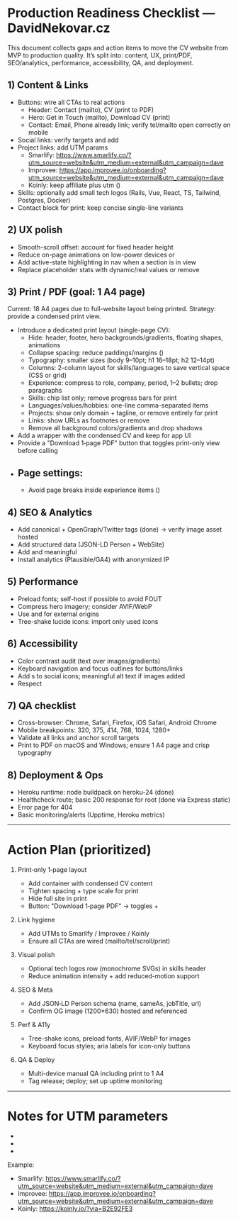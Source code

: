 # Production Readiness Checklist — DavidNekovar.cz

This document collects gaps and action items to move the CV website from MVP to production quality. It’s split into: content, UX, print/PDF, SEO/analytics, performance, accessibility, QA, and deployment.

## 1) Content & Links
- Buttons: wire all CTAs to real actions
  - Header: Contact (mailto), CV (print to PDF)
  - Hero: Get in Touch (mailto), Download CV (print)
  - Contact: Email, Phone already link; verify tel/mailto open correctly on mobile
- Social links: verify targets and add 
- Project links: add UTM params
  - Smarlify: https://www.smarlify.co/?utm_source=website&utm_medium=external&utm_campaign=dave
  - Improvee: https://app.improvee.io/onboarding?utm_source=website&utm_medium=external&utm_campaign=dave
  - Koinly: keep affiliate plus utm ()
- Skills: optionally add small tech logos (Rails, Vue, React, TS, Tailwind, Postgres, Docker)
- Contact block for print: keep concise single-line variants

## 2) UX polish
- Smooth-scroll offset: account for fixed header height
- Reduce on-page animations on low-power devices or 
- Add active-state highlighting in nav when a section is in view
- Replace placeholder stats with dynamic/real values or remove

## 3) Print / PDF (goal: 1 A4 page)
Current: 18 A4 pages due to full-website layout being printed. Strategy: provide a condensed print view.

- Introduce a dedicated print layout (single-page CV):
  - Hide: header, footer, hero backgrounds/gradients, floating shapes, animations
  - Collapse spacing: reduce paddings/margins ()
  - Typography: smaller sizes (body 9–10pt; h1 16–18pt; h2 12–14pt)
  - Columns: 2-column layout for skills/languages to save vertical space (CSS  or grid)
  - Experience: compress to role, company, period, 1–2 bullets; drop paragraphs
  - Skills: chip list only; remove progress bars for print
  - Languages/values/hobbies: one-line comma-separated items
  - Projects: show only domain + tagline, or remove entirely for print
  - Links: show URLs as footnotes or remove 
  - Remove all background colors/gradients and drop shadows
- Add a  wrapper with the condensed CV and keep  for app UI
- Provide a "Download 1‑page PDF" button that toggles print-only view before calling 
- Page settings:
  - 
  - Avoid page breaks inside experience items ()

## 4) SEO & Analytics
- Add canonical + OpenGraph/Twitter tags (done) → verify image asset hosted
- Add structured data (JSON-LD Person + WebSite)
- Add  and meaningful 
- Install analytics (Plausible/GA4) with anonymized IP

## 5) Performance
- Preload fonts; self-host if possible to avoid FOUT
- Compress hero imagery; consider AVIF/WebP
- Use  and  for external origins
- Tree-shake lucide icons: import only used icons

## 6) Accessibility
- Color contrast audit (text over images/gradients)
- Keyboard navigation and focus outlines for buttons/links
- Add s to social icons; meaningful alt text if images added
- Respect 

## 7) QA checklist
- Cross-browser: Chrome, Safari, Firefox, iOS Safari, Android Chrome
- Mobile breakpoints: 320, 375, 414, 768, 1024, 1280+
- Validate all links and anchor scroll targets
- Print to PDF on macOS and Windows; ensure 1 A4 page and crisp typography

## 8) Deployment & Ops
- Heroku runtime: node buildpack on heroku-24 (done)
- Healthcheck route; basic 200 response for root (done via Express static)
- Error page for 404
- Basic monitoring/alerts (Upptime, Heroku metrics)

---

# Action Plan (prioritized)

1. Print‑only 1‑page layout
   - Add  container with condensed CV content
   - Tighten spacing + type scale for print
   - Hide full site in print
   - Button: "Download 1‑page PDF" → toggles  + 

2. Link hygiene
   - Add UTMs to Smarlify / Improvee / Koinly
   - Ensure all CTAs are wired (mailto/tel/scroll/print)

3. Visual polish
   - Optional tech logos row (monochrome SVGs) in skills header
   - Reduce animation intensity + add reduced-motion support

4. SEO & Meta
   - Add JSON‑LD Person schema (name, sameAs, jobTitle, url)
   - Confirm OG image (1200×630) hosted and referenced

5. Perf & A11y
   - Tree-shake icons, preload fonts, AVIF/WebP for images
   - Keyboard focus styles; aria labels for icon-only buttons

6. QA & Deploy
   - Multi-device manual QA including print to 1 A4
   - Tag release; deploy; set up uptime monitoring

---

# Notes for UTM parameters
- 
- 
- 

Example:
- Smarlify: https://www.smarlify.co/?utm_source=website&utm_medium=external&utm_campaign=dave
- Improvee: https://app.improvee.io/onboarding?utm_source=website&utm_medium=external&utm_campaign=dave
- Koinly: https://koinly.io/?via=B2E92FE3

